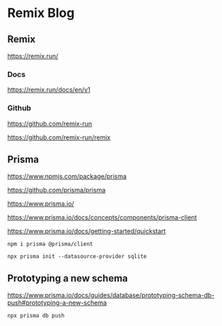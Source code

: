 # Remix Blog

## Remix

<https://remix.run/>

### Docs

<https://remix.run/docs/en/v1>

### Github

<https://github.com/remix-run>

<https://github.com/remix-run/remix>

## Prisma

<https://www.npmjs.com/package/prisma>

<https://github.com/prisma/prisma>

<https://www.prisma.io/>

<https://www.prisma.io/docs/concepts/components/prisma-client>

<https://www.prisma.io/docs/getting-started/quickstart>

`npm i prisma @prisma/client`

`npx prisma init --datasource-provider sqlite`

## Prototyping a new schema

<https://www.prisma.io/docs/guides/database/prototyping-schema-db-push#prototyping-a-new-schema>

`npx prisma db push`
